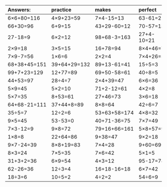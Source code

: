 | Answers: | practice | makes | perfect | ! |
| :--- | :--- | :--- | :--- | :--- |
| 6×6+80=116 | 4×9+23=59 | 7×4-15=13 | 63-61=2 | 53-11=42 | 
| 66+30=96 | 6+9=15 | 43+29-60=12 | 70-57=13 | 30÷6=5 | 
| 27-18=9 | 6×2=12 | 98+68-3=163 | 27+4-10=21 | 8×5=40 | 
| 2×9=18 | 3×5=15 | 16+78=94 | 8×4+46=78 | 1+4=5 | 
| 7×9-7=56 | 1×6=6 | 2×2=4 | 7×4+26=54 | 6+38-44=0 | 
| 68+38+45=151 | 39+64+29=132 | 89+13-61=41 | 15÷5=3 | 89-44=45 | 
| 99+7+23=129 | 12+77=89 | 69+50-58=61 | 40÷8=5 | 2×3=6 | 
| 44+53=97 | 28÷4=7 | 2×4+39=47 | 6×6=36 | 4×5=20 | 
| 5×9=45 | 5×2=10 | 71+2-12=61 | 4×2=8 | 31+47=78 | 
| 5×7=35 | 8+53=61 | 27+46=73 | 3×6=18 | 8×4+75=107 | 
| 64+68-21=111 | 37+44+8=89 | 8×8=64 | 42÷6=7 | 8×7=56 | 
| 35÷5=7 | 12÷2=6 | 53+63+58=174 | 4×8=32 | 64÷8=8 | 
| 9×5=45 | 53-53=0 | 40+71-36=75 | 7×7=49 | 4×6=24 | 
| 7×3-12=9 | 9×8=72 | 79+16+66=161 | 5×8+57=97 | 2+86-19=69 | 
| 1×8=8 | 22+64=86 | 9+38=47 | 9×2=18 | 2×3-5=1 | 
| 9×7-24=39 | 8×8+19=83 | 7×4=28 | 9+60=69 | 62+17=79 | 
| 8×3=24 | 7×5=35 | 7×6=42 | 5×1=5 | 52-23=29 | 
| 31+3+2=36 | 6×9=54 | 4×3=12 | 95-17=78 | 8×9=72 | 
| 62-26=36 | 12÷3=4 | 16+18-16=18 | 6×7=42 | 6×3=18 | 
| 18÷3=6 | 10÷5=2 | 4÷2=2 | 54÷6=9 | 29+66+59=154 | 
